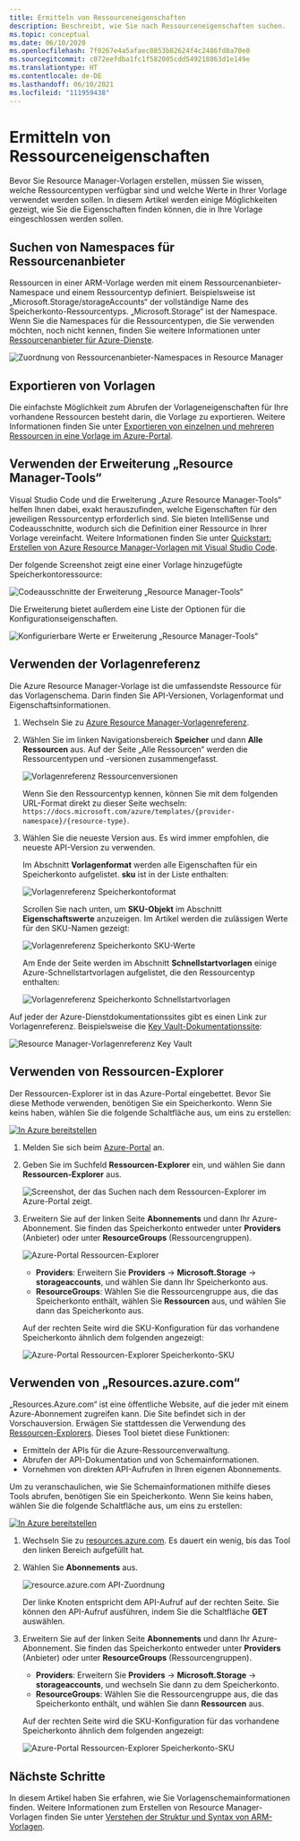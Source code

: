 ```yaml
---
title: Ermitteln von Ressourceneigenschaften
description: Beschreibt, wie Sie nach Ressourceneigenschaften suchen.
ms.topic: conceptual
ms.date: 06/10/2020
ms.openlocfilehash: 7f0267e4a5afaec0853b82624f4c2486fd8a70e0
ms.sourcegitcommit: c072eefdba1fc1f582005cdd549218863d1e149e
ms.translationtype: HT
ms.contentlocale: de-DE
ms.lasthandoff: 06/10/2021
ms.locfileid: "111959438"
---
```

# <a name="discover-resource-properties"></a>Ermitteln von Ressourceneigenschaften

Bevor Sie Resource Manager-Vorlagen erstellen, müssen Sie wissen, welche Ressourcentypen verfügbar sind und welche Werte in Ihrer Vorlage verwendet werden sollen. In diesem Artikel werden einige Möglichkeiten gezeigt, wie Sie die Eigenschaften finden können, die in Ihre Vorlage eingeschlossen werden sollen.

## <a name="find-resource-provider-namespaces"></a>Suchen von Namespaces für Ressourcenanbieter

Ressourcen in einer ARM-Vorlage werden mit einem Ressourcenanbieter-Namespace und einem Ressourcentyp definiert. Beispielsweise ist „Microsoft.Storage/storageAccounts“ der vollständige Name des Speicherkonto-Ressourcentyps. „Microsoft.Storage“ ist der Namespace. Wenn Sie die Namespaces für die Ressourcentypen, die Sie verwenden möchten, noch nicht kennen, finden Sie weitere Informationen unter [Ressourcenanbieter für Azure-Dienste](../management/azure-services-resource-providers.md).

![Zuordnung von Ressourcenanbieter-Namespaces in Resource Manager](./media/view-resources/resource-provider-namespace-and-azure-service-mapping.png)

## <a name="export-templates"></a>Exportieren von Vorlagen

Die einfachste Möglichkeit zum Abrufen der Vorlageneigenschaften für Ihre vorhandene Ressourcen besteht darin, die Vorlage zu exportieren. Weitere Informationen finden Sie unter [Exportieren von einzelnen und mehreren Ressourcen in eine Vorlage im Azure-Portal](./export-template-portal.md).

## <a name="use-resource-manager-tools-extension"></a>Verwenden der Erweiterung „Resource Manager-Tools“

Visual Studio Code und die Erweiterung „Azure Resource Manager-Tools“ helfen Ihnen dabei, exakt herauszufinden, welche Eigenschaften für den jeweiligen Ressourcentyp erforderlich sind. Sie bieten IntelliSense und Codeausschnitte, wodurch sich die Definition einer Ressource in Ihrer Vorlage vereinfacht. Weitere Informationen finden Sie unter [Quickstart: Erstellen von Azure Resource Manager-Vorlagen mit Visual Studio Code](./quickstart-create-templates-use-visual-studio-code.md#add-an-azure-resource).

Der folgende Screenshot zeigt eine einer Vorlage hinzugefügte Speicherkontoressource:

![Codeausschnitte der Erweiterung „Resource Manager-Tools“](./media/view-resources/resource-manager-tools-extension-snippets.png)

Die Erweiterung bietet außerdem eine Liste der Optionen für die Konfigurationseigenschaften.

![Konfigurierbare Werte er Erweiterung „Resource Manager-Tools“](./media/view-resources/resource-manager-tools-extension-configurable-properties.png)

## <a name="use-template-reference"></a>Verwenden der Vorlagenreferenz

Die Azure Resource Manager-Vorlage ist die umfassendste Ressource für das Vorlagenschema. Darin finden Sie API-Versionen, Vorlagenformat und Eigenschaftsinformationen.

1. Wechseln Sie zu [Azure Resource Manager-Vorlagenreferenz](/azure/templates/).
1. Wählen Sie im linken Navigationsbereich **Speicher** und dann **Alle Ressourcen** aus. Auf der Seite „Alle Ressourcen“ werden die Ressourcentypen und -versionen zusammengefasst.

    ![Vorlagenreferenz Ressourcenversionen](./media/view-resources/resource-manager-template-reference-resource-versions.png)

    Wenn Sie den Ressourcentyp kennen, können Sie mit dem folgenden URL-Format direkt zu dieser Seite wechseln: `https://docs.microsoft.com/azure/templates/{provider-namespace}/{resource-type}`.

1. Wählen Sie die neueste Version aus. Es wird immer empfohlen, die neueste API-Version zu verwenden.

    Im Abschnitt **Vorlagenformat** werden alle Eigenschaften für ein Speicherkonto aufgelistet. **sku** ist in der Liste enthalten:

    ![Vorlagenreferenz Speicherkontoformat](./media/view-resources/resource-manager-template-reference-storage-account-sku.png)

    Scrollen Sie nach unten, um **SKU-Objekt** im Abschnitt **Eigenschaftswerte** anzuzeigen. Im Artikel werden die zulässigen Werte für den SKU-Namen gezeigt:

    ![Vorlagenreferenz Speicherkonto SKU-Werte](./media/view-resources/resource-manager-template-reference-storage-account-sku-values.png)

    Am Ende der Seite werden im Abschnitt **Schnellstartvorlagen** einige Azure-Schnellstartvorlagen aufgelistet, die den Ressourcentyp enthalten:

    ![Vorlagenreferenz Speicherkonto Schnellstartvorlagen](./media/view-resources/resource-manager-template-reference-quickstart-templates.png)

Auf jeder der Azure-Dienstdokumentationssites gibt es einen Link zur Vorlagenreferenz.  Beispielsweise die [Key Vault-Dokumentationssite](../../key-vault/general/overview.md):

![Resource Manager-Vorlagenreferenz Key Vault](./media/view-resources/resource-manager-template-reference-key-vault.png)

## <a name="use-resource-explorer"></a>Verwenden von Ressourcen-Explorer

Der Ressourcen-Explorer ist in das Azure-Portal eingebettet. Bevor Sie diese Methode verwenden, benötigen Sie ein Speicherkonto. Wenn Sie keins haben, wählen Sie die folgende Schaltfläche aus, um eins zu erstellen:

[![In Azure bereitstellen](https://aka.ms/deploytoazurebutton)](https://portal.azure.com/#create/Microsoft.Template/uri/https%3A%2F%2Fraw.githubusercontent.com%2FAzure%2Fazure-quickstart-templates%2Fmaster%2Fquickstarts%2Fmicrosoft.storage%2Fstorage-account-create%2Fazuredeploy.json)

1. Melden Sie sich beim [Azure-Portal](https://portal.azure.com) an.
1. Geben Sie im Suchfeld **Ressourcen-Explorer** ein, und wählen Sie dann **Ressourcen-Explorer** aus.

    ![Screenshot, der das Suchen nach dem Ressourcen-Explorer im Azure-Portal zeigt.](./media/view-resources/azure-portal-resource-explorer.png)

1. Erweitern Sie auf der linken Seite **Abonnements** und dann Ihr Azure-Abonnement. Sie finden das Speicherkonto entweder unter **Providers** (Anbieter) oder unter **ResourceGroups** (Ressourcengruppen).

    ![Azure-Portal Ressourcen-Explorer](./media/view-resources/azure-portal-resource-explorer-home.png)

    - **Providers**: Erweitern Sie **Providers** -> **Microsoft.Storage** -> **storageaccounts**, und wählen Sie dann Ihr Speicherkonto aus.
    - **ResourceGroups**: Wählen Sie die Ressourcengruppe aus, die das Speicherkonto enthält, wählen Sie **Ressourcen** aus, und wählen Sie dann das Speicherkonto aus.

    Auf der rechten Seite wird die SKU-Konfiguration für das vorhandene Speicherkonto ähnlich dem folgenden angezeigt:

    ![Azure-Portal Ressourcen-Explorer Speicherkonto-SKU](./media/view-resources/azure-portal-resource-explorer-sku.png)

## <a name="use-resourcesazurecom"></a>Verwenden von „Resources.azure.com“

„Resources.Azure.com“ ist eine öffentliche Website, auf die jeder mit einem Azure-Abonnement zugreifen kann. Die Site befindet sich in der Vorschauversion.  Erwägen Sie stattdessen die Verwendung des [Ressourcen-Explorers](#use-resource-explorer). Dieses Tool bietet diese Funktionen:

- Ermitteln der APIs für die Azure-Ressourcenverwaltung.
- Abrufen der API-Dokumentation und von Schemainformationen.
- Vornehmen von direkten API-Aufrufen in Ihren eigenen Abonnements.

Um zu veranschaulichen, wie Sie Schemainformationen mithilfe dieses Tools abrufen, benötigen Sie ein Speicherkonto. Wenn Sie keins haben, wählen Sie die folgende Schaltfläche aus, um eins zu erstellen:

[![In Azure bereitstellen](https://aka.ms/deploytoazurebutton)](https://portal.azure.com/#create/Microsoft.Template/uri/https%3A%2F%2Fraw.githubusercontent.com%2FAzure%2Fazure-quickstart-templates%2Fmaster%2Fquickstarts%2Fmicrosoft.storage%2Fstorage-account-create%2Fazuredeploy.json)

1. Wechseln Sie zu [resources.azure.com](https://resources.azure.com/). Es dauert ein wenig, bis das Tool den linken Bereich aufgefüllt hat.
1. Wählen Sie **Abonnements** aus.

    ![resource.azure.com API-Zuordnung](./media/view-resources/resources-azure-com-api-mapping.png)

    Der linke Knoten entspricht dem API-Aufruf auf der rechten Seite. Sie können den API-Aufruf ausführen, indem Sie die Schaltfläche **GET** auswählen.
1. Erweitern Sie auf der linken Seite **Abonnements** und dann Ihr Azure-Abonnement. Sie finden das Speicherkonto entweder unter **Providers** (Anbieter) oder unter **ResourceGroups** (Ressourcengruppen).

    - **Providers**: Erweitern Sie **Providers** -> **Microsoft.Storage** -> **storageaccounts**, und wechseln Sie dann zu dem Speicherkonto.
    - **ResourceGroups**: Wählen Sie die Ressourcengruppe aus, die das Speicherkonto enthält, und wählen Sie dann **Ressourcen** aus.

    Auf der rechten Seite wird die SKU-Konfiguration für das vorhandene Speicherkonto ähnlich dem folgenden angezeigt:

    ![Azure-Portal Ressourcen-Explorer Speicherkonto-SKU](./media/view-resources/azure-portal-resource-explorer-sku.png)

## <a name="next-steps"></a>Nächste Schritte

In diesem Artikel haben Sie erfahren, wie Sie Vorlagenschemainformationen finden. Weitere Informationen zum Erstellen von Resource Manager-Vorlagen finden Sie unter [Verstehen der Struktur und Syntax von ARM-Vorlagen](./syntax.md).